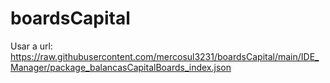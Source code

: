 # boardsCapital

Usar a url:
https://raw.githubusercontent.com/mercosul3231/boardsCapital/main/IDE_Manager/package_balancasCapitalBoards_index.json